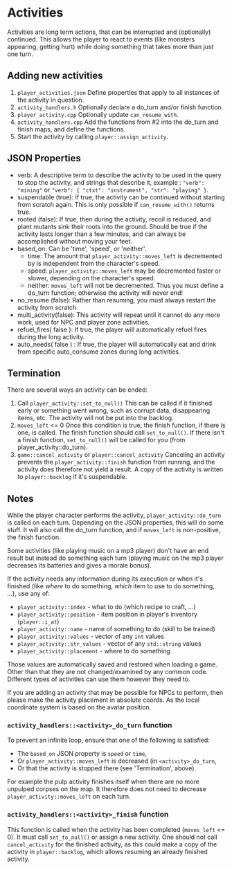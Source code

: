 # Activities

Activities are long term actions, that can be interrupted and (optionally) continued. This allows the player to react to events (like monsters appearing, getting hurt) while doing something that takes more than just one turn.

## Adding new activities

1. `player_activities.json` Define properties that apply to all instances of the activity in question.
2. `activity_handlers.h` Optionally declare a do_turn and/or finish function.
3. `player_activity.cpp` Optionally update `can_resume_with`.
4. `activity_handlers.cpp` Add the functions from #2 into the do_turn and finish maps, and define the functions.
5. Start the activity by calling `player::assign_activity`.

## JSON Properties

* verb: A descriptive term to describe the activity to be used in the query to stop the activity, and strings that describe it, example : `"verb": "mining"` or `"verb": { "ctxt": "instrument", "str": "playing" }`.
* suspendable (true): If true, the activity can be continued without starting from scratch again. This is only possible if `can_resume_with()` returns true.
* rooted (false): If true, then during the activity, recoil is reduced, and plant mutants sink their roots into the ground. Should be true if the activity lasts longer than a few minutes, and can always be accomplished without moving your feet.
* based_on: Can be 'time', 'speed', or 'neither'.
	* time: The amount that `player_activity::moves_left` is decremented by is independent from the character's speed.
	* speed: `player_activity::moves_left` may be decremented faster or slower, depending on the character's speed.
	* neither: `moves_left` will not be decremented. Thus you must define a do_turn function; otherwise the activity will never end!
* no_resume (false): Rather than resuming, you must always restart the activity from scratch.
* multi_activity(false): This activity will repeat until it cannot do any more work, used for NPC and player zone 		  activities.
* refuel_fires( false ): If true, the player will automatically refuel fires during the long activity.
* auto_needs( false ) : If true, the player will automatically eat and drink from specific auto_consume zones during long activities.

## Termination

There are several ways an activity can be ended:

1. Call `player_activity::set_to_null()`
	This can be called if it finished early or something went wrong, such as corrupt data, disappearing items, etc. The activity will not be put into the backlog.
2. `moves_left` <= 0
	Once this condition is true, the finish function, if there is one, is called. The finish function should call `set_to_null()`. If there isn't a finish function, `set_to_null()` will be called for you (from player_activity::do_turn).
3. `game::cancel_activity` or `player::cancel_activity`
	Canceling an activity prevents the `player_activity::finish` function from running, and the activity does therefore not yield a result. A copy of the activity is written to `player::backlog` if it's suspendable.

## Notes

While the player character performs the activity, `player_activity::do_turn` is called on each turn. Depending on the JSON properties, this will do some stuff. It will also call the do_turn function, and if `moves_left` is non-positive, the finish function.

Some activities (like playing music on a mp3 player) don't have an end result but instead do something each turn (playing music on the mp3 player decreases its batteries and gives a morale bonus).

If the activity needs any information during its execution or when it's finished (like *where* to do something, *which* item to use to do something, ...), use any of:

- `player_activity::index` - what to do (which recipe to craft, ...)
- `player_activity::position` - item position in player's inventory (`player::i_at`)
- `player_activity::name` - name of something to do (skill to be trained)
- `player_activity::values` - vector of any `int` values
- `player_activity::str_values` - vector of any `std::string` values
- `player_activity::placement` - where to do something

Those values are automatically saved and restored when loading a game. Other than that they are not changed/examined by any common code. Different types of activities can use them however they need to.

If you are adding an activity that may be possible for NPCs to perform, then please make the activity placement in absolute coords.
As the local coordinate system is based on the avatar position.

### `activity_handlers::<activity>_do_turn` function

To prevent an infinite loop, ensure that one of the following is satisfied:

- The `based_on` JSON property is `speed` or `time`,
- Or `player_activity::moves_left` is decreased (in `<activity>_do_turn`,
- Or that the activity is stopped there (see 'Termination', above).

For example the pulp activity finishes itself when there are no more unpulped corpses on the map. It therefore does not need to decrease `player_activity::moves_left` on each turn.

### `activity_handlers::<activity>_finish` function

This function is called when the activity has been completed (`moves_left` <= 0). It must call `set_to_null()` or assign a new activity. One should not call `cancel_activity` for the finished activity, as this could make a copy of the activity in `player::backlog`, which allows resuming an already finished activity.
